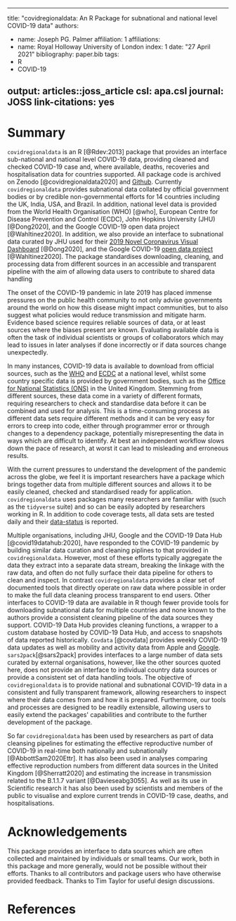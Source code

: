 
---
title: "covidregionaldata: An R Package for subnational and national level COVID-19 data"
authors:
  - name: Joseph PG. Palmer
    affiliation: 1
affiliations:
 - name: Royal Holloway University of London
   index: 1
date: "27 April 2021"
bibliography: paper.bib
tags:
  - R
  - COVID-19

output: articles::joss_article
csl: apa.csl
journal: JOSS
link-citations: yes
---
# Summary 

`covidregionaldata` is an R [@Rdev:2013] package that provides an interface sub-national and national level COVID-19 data, providing cleaned and checked COVID-19 case and, where available, deaths, recoveries and hospitalisation data for countries supported. All package code is archived on Zenodo [@covidregionaldata2020] and [Github](https://github.com/epiforecasts/covidregionaldata). Currently `covidregionaldata` provides subnational data collated by official government bodies or by credible non-governmental efforts for 14 countries including the UK, India, USA, and Brazil. In addition, national level data is provided from the World Health Organisation (WHO) [@who], European Centre for Disease Prevention and Control (ECDC), John Hopkins University (JHU) [@Dong2020], and the Google COVID-19 open data project [@Wahltinez2020]. In addition, we also provide an interface to subnational data curated by JHU used for their [2019 Novel Coronavirus Visual Dashboard](https://github.com/CSSEGISandData/COVID-19) [@Dong2020], and the Google COVID-19 [open data project](https://github.com/GoogleCloudPlatform/covid-19-open-data) [@Wahltinez2020]. The package standardises downloading, cleaning, and processing data from different sources in an accessible and transparent pipeline with the aim of allowing data users to contribute to shared data handling 

The onset of the COVID-19 pandemic in late 2019 has placed immense pressures on the public health community to not only advise governments around the world on how this disease might impact communities, but to also suggest what policies would reduce transmission and mitigate harm. Evidence based science requires reliable sources of data, or at least sources where the biases present are known. Evaluating available data is often the task of individual scientists or groups of collaborators which may lead to issues in later analyses if done incorrectly or if data sources change unexpectedly.


In many instances, COVID-19 data is available to download from official sources, such as the [WHO](https://covid19.who.int/) and [ECDC](https://www.ecdc.europa.eu/en/publications-data/download-todays-data-geographic-distribution-covid-19-cases-worldwide}) at a national level, whilst some country specific data is provided by government bodies, such as the [Office for National Statistics (ONS)](https://coronavirus.data.gov.uk/details/download}) in the United Kingdom. Stemming from different sources, these data come in a variety of different formats, requiring researchers to check and standardise data before it can be combined and used for analysis. This is a time-consuming process as different data sets require different methods and it can be very easy for errors to creep into code, either through programmer error or through changes to a dependency package, potentially misrepresenting the data in ways which are difficult to identify. At best an independent workflow slows down the pace of research, at worst it can lead to misleading and erroneous results.  

With the current pressures to understand the development of the pandemic across the globe, we feel it is important researchers have a package which brings together data from multiple different sources and allows it to be easily cleaned, checked and standardised ready for application. `covidregionaldata` uses packages many researchers are familiar with (such as the `tidyverse` suite) and so can be easily adopted by researchers working in R. In addition to code coverage tests, all data sets are tested daily and their [data-status](https://epiforecasts.io/covidregionaldata/articles/dataset-status.html) is reported.

Multiple organisations, including JHU, Google and the COVID-19 Data Hub [@covid19datahub:2020], have responded to the COVID-19 pandemic by building similar data curation and cleaning piplines to that provided in `covidregionaldata`. However, most of these efforts typically aggregate the data they extract into a separate data stream, breaking the linkage with the raw data, and often do not fully surface their data pipeline for others to clean and inspect. In contrast `covidregionaldata` provides a clear set of documented tools that directly operate on raw data where possible in order to make the full data cleaning process transparent to end users. Other interfaces to COVID-19 data are available in R though fewer provide tools for downloading subnational data for multiple countries and none known to the authors provide a consistent cleaning pipeline of the data sources they support. COVID-19 Data Hub provides cleaning functions, a wrapper to a custom database hosted by COVID-19 Data Hub, and access to snapshots of data reported historically. `Covdata` [@covdata] provides weekly COVID-19 data updates as well as mobility and activity data from Apple and [Google](https://www.google.com/covid19/mobility/data_documentation.html). `sars2pack`[@sars2pack] provides interfaces to a large number of data sets curated by external organisations, however, like the other sources quoted here, does not provide an interface to individual country data sources or provide a consistent set of data handling tools. The objective of `covidregionaldata` is to provide national and subnational COVID-19 data in a consistent and fully transparent framework, allowing researchers to inspect where their data comes from and how it is prepared. Furthermore, our tools and processes are designed to be readily extensible, allowing users to easily extend the packages' capabilities and contribute to the further development of the package.

So far `covidregionaldata` has been used by researchers as part of data cleansing pipelines for estimating the effective reproductive number of COVID-19 in real-time both nationally and subnationally [@AbbottSam2020Ettr]. It has also been used in analyses comparing effective reproduction numbers from different data sources in the United Kingdom [@Sherratt2020] and estimating the increase in transmission related to the B.1.1.7 variant [@Davieseabg3055]. As well as its use in Scientific research it has also been used by scientists and members of the public to visualise and explore current trends in COVID-19 case, deaths, and hospitalisations.

# Acknowledgements

This package provides an interface to data sources which are often collected and maintained by individuals or small teams. Our work, both in this package and more generally, would not be possible without their efforts. Thanks to all contributors and package users who have otherwise provided feedback. Thanks to Tim Taylor for useful design discussions.

# References
